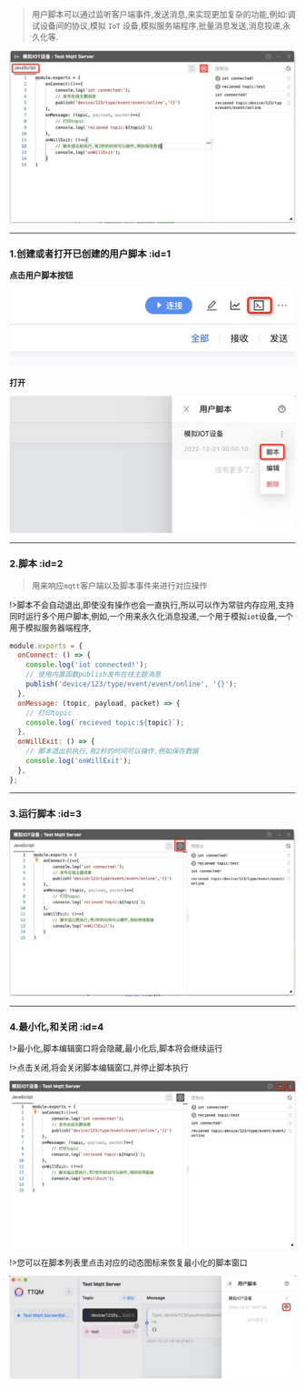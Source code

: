 > 用户脚本可以通过监听客户端事件,发送消息,来实现更加复杂的功能,例如:调试设备间的协议,模拟 `IoT` 设备,模拟服务端程序,批量消息发送,消息投递,永久化等.

![用户脚本1](_media/usage/1.jpg ':size=600')

---

### 1.创建或者打开已创建的用户脚本 :id=1

**点击用户脚本按钮**

![用户脚本2](_media/usage/2.jpg ':size=400')

**打开**

![用户脚本3](_media/usage/3.jpg ':size=300')

---

### 2.脚本 :id=2

> 用来响应`mqtt`客户端以及脚本事件来进行对应操作

!>脚本不会自动退出,即使没有操作也会一直执行,所以可以作为常驻内存应用,支持同时运行多个用户脚本,例如,一个用来永久化消息投递,一个用于模拟`iot`设备,一个用于模拟服务器端程序,

```javascript
module.exports = {
  onConnect: () => {
    console.log('iot connected!');
    // 使用内置函数publish发布在线主题消息
    publish('device/123/type/event/event/online', '{}');
  },
  onMessage: (topic, payload, packet) => {
    // 打印topic
    console.log(`recieved topic:${topic}`);
  },
  onWillExit: () => {
    // 脚本退出前执行,有2秒的时间可以操作,例如保存数据
    console.log('onWillExit');
  },
};
```

---

### 3.运行脚本 :id=3

![运行脚本](_media/usage/4.jpg ':size=600')

---

### 4.最小化,和关闭 :id=4

!>最小化,脚本编辑窗口将会隐藏,最小化后,脚本将会继续运行

!>点击关闭,将会关闭脚本编辑窗口,并停止脚本执行

![最小化和关闭](_media/usage/5.jpg ':size=600')

!>您可以在脚本列表里点击对应的动态图标来恢复最小化的脚本窗口

![恢复窗口](_media/usage/6.jpg ':size=600')
